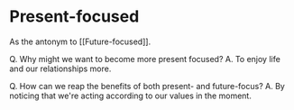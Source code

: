# Present-focused	
As the antonym to [[Future-focused]].

Q. Why might we want to become more present focused?
A. To enjoy life and our relationships more.

Q. How can we reap the benefits of both present- and future-focus?
A. By noticing that we're acting according to our values in the moment.

<!-- {BearID:CC2B0824-FA6D-4816-A601-4102E062E105-37082-000020BC006C6D0A} -->
